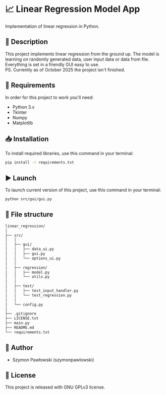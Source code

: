 # 📈 Linear Regression Model App
Implementation of linear regression in Python.

## 📄 Description
This project implements linear regression from the ground up. The model is learning on randomly generated data, user input data or data from file. Everything is set in a friendly GUI easy to use.\
PS. Currently as of October 2025 the project isn't finished.

## 📌 Requirements
In order for this project to work you'll need:
- Python 3.x
- Tkinter
- Numpy
- Matplotlib

## 📥 Installation
To install required libraries, use this command in your terminal:
```bash
pip install -r requirements.txt
```

## ▶️ Launch
To launch current version of this project, use this command in your terminal:
```bash
python src/gui/gui.py
```

## 📁 File structure
```bash
linear_regression/
│
├── src/
│   │
│   ├── gui/
│   │   ├── data_ui.py
│   │   ├── gui.py
│   │   └── options_ui.py
│   │
│   ├── regression/
│   │   ├── model.py
│   │   └── utils.py
│   │
│   ├── test/
│   │   ├── test_input_handler.py
│   │   └── test_regression.py
│   │
│   └── config.py
│
├── .gitignore
├── LICENSE.txt
├── main.py 
├── README.md
└── requirements.txt
```

## 👤 Author
- Szymon Pawłowski (szymonpawlowski)

## 📃 License
This project is released with GNU GPLv3 license.
